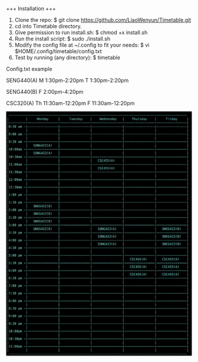 +++ Installation +++ 

1. Clone the repo: $ git clone https://github.com/LiaoWenyun/Timetable.git
2. cd into Timetable directory. 
3. Give permission to run install.sh: $ chmod +x install.sh  
3. Run the install script: $ sudo ./install.sh 
4. Modify the config file at ~/.config to fit your needs: $ vi $HOME/.config/timetable/config.txt
5. Test by running (any directory): $ timetable   

Config.txt example

SENG440(A) M 1:30pm-2:20pm T 1:30pm-2:20pm

SENG440(B) F 2:00pm-4:20pm

CSC320(A) Th 11:30am-12:20pm F 11:30am-12:20pm


![Test Image 1](https://github.com/LiaoWenyun/Timetable/blob/master/image.png)
